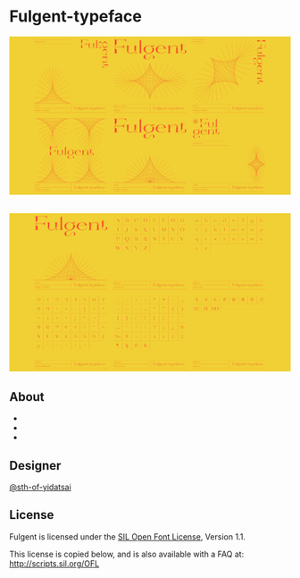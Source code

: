 # Fulgent-typeface

<img src="IMAGES/images_01.png">

## 

<img src="IMAGES/images_02.png">

## About
* 
*
*

## Designer
[@sth-of-yidatsai](https://www.instagram.com/sth_of_yidatsai/)

## License

Fulgent is licensed under the [SIL Open Font License](license.txt), Version 1.1.

This license is copied below, and is also available with a FAQ at:
http://scripts.sil.org/OFL
